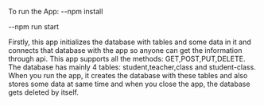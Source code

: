 To run the App:
--npm install

--npm run start


Firstly, this app initializes the database with tables and some data in it and connects that database with the app so anyone can get the information through api.
This app supports all the methods: GET,POST,PUT,DELETE.
The database has mainly 4 tables: student,teacher,class and student-class.
When you run the app, it creates the database with these tables and also stores some data at same time and when you close the app, the database gets deleted by itself.
